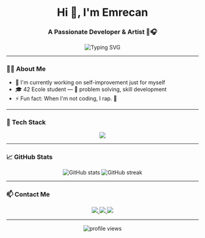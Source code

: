 <h1 align="center">Hi 👋, I'm Emrecan</h1>
<h3 align="center">A Passionate Developer & Artist 🧠🎧</h3>

<p align="center">
  <img src="https://readme-typing-svg.herokuapp.com?font=Fira+Code&color=BB00FF&center=true&vCenter=true&background=00000000&lines=Writing+Code+%2B+Making+A+Song+%F0%9F%8E%A7;Living+the+code+life+%F0%9F%92%BB;Always+High%2C+always+%F0%9F%A5%AC" alt="Typing SVG" />
</p>

---

### 👨‍💻 About Me

- 🔭 I'm currently working on self-improvement just for myself
- 🎓 42 Ecole student — 🧩 problem solving, skill development
- ⚡ Fun fact: When I'm not coding, I rap. 🎤

---

### 🧰 Tech Stack

<p align="center">
  <img src="https://skillicons.dev/icons?i=python,html,css,git,linux,vscode,windows,photoshop,discord,github" />
</p>

---

### 📈 GitHub Stats

<p align="center">
  <img src="https://github-readme-stats.vercel.app/api?username=emrecan42&show_icons=true&theme=tokyonight" alt="GitHub stats" />
  <img src="https://github-readme-streak-stats.herokuapp.com/?user=emrecan42&theme=tokyonight" alt="GitHub streak" />
</p>

---

### 📫 Contact Me

<p align="center">
  <a href="mailto:emrecanded@gmail.com">
    <img src="https://img.shields.io/badge/email-D14836?style=for-the-badge&logo=gmail&logoColor=white" />
  </a>
  <a href="https://linkedin.com/in/YOUR-LINKEDIN">
    <img src="https://img.shields.io/badge/linkedin-%230077B5.svg?&style=for-the-badge&logo=linkedin&logoColor=white" />
  </a>
  <a href="https://twitter.com/YOUR-TWITTER">
    <img src="https://img.shields.io/badge/twitter-1DA1F2.svg?style=for-the-badge&logo=twitter&logoColor=white" />
  </a>
</p>

---

<p align="center">
  <img src="https://komarev.com/ghpvc/?username=emrecan42&label=Profile+Views&color=blue&style=flat" alt="profile views" />
</p>
